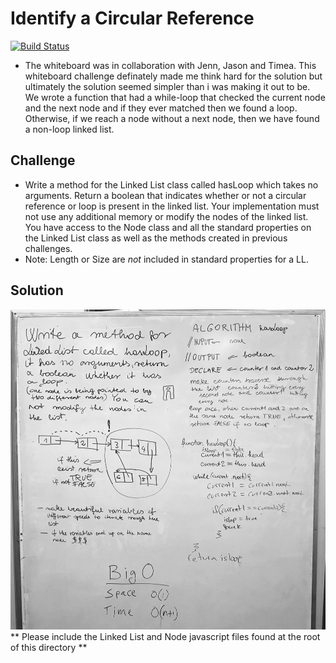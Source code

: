 # Identify a Circular Reference
[![Build Status](https://travis-ci.com/OviParasca/data-structures-and-algorithms.svg?branch=master)](https://travis-ci.com/OviParasca/data-structures-and-algorithms)

<!-- Short summary or background information -->
* The whiteboard was in collaboration with Jenn, Jason and Timea. This whiteboard challenge definately made me think hard for the solution but ultimately the solution seemed simpler than i was making it out to be. We wrote a function that had a while-loop that checked the current node and the next node and if they ever matched then we found a loop. Otherwise, if we reach a node without a next node, then we have found a non-loop linked list.

## Challenge
<!-- Description of the challenge -->
* Write a method for the Linked List class called hasLoop which takes no arguments. Return a boolean that indicates whether or not a circular reference or loop is present in the linked list. Your implementation must not use any additional memory or modify the nodes of the linked list. You have access to the Node class and all the standard properties on the Linked List class as well as the methods created in previous challenges.
* Note: Length or Size are *not* included in standard properties for a LL.

## Solution
<!-- Embedded whiteboard image -->
![whiteboard image](assets/ll_detect_loop.jpg)
** Please include the Linked List and Node javascript files found at the root of this directory **